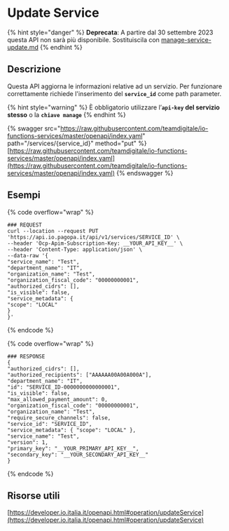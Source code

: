 # Update Service

{% hint style="danger" %}
**Deprecata**: A partire dal 30 settembre 2023 questa API non sarà più disponibile. Sostituiscila con [manage-service-update.md](manage-service-update.md "mention")
{% endhint %}

## Descrizione

Questa API aggiorna le informazioni relative ad un servizio. Per funzionare correttamente richiede l'inserimento del **`service_id`** come path parameter.

{% hint style="warning" %}
È obbligatorio utilizzare l’**`api-key` del servizio stesso** o la **`chiave manage`**
{% endhint %}

{% swagger src="https://raw.githubusercontent.com/teamdigitale/io-functions-services/master/openapi/index.yaml" path="/services/{service_id}" method="put" %}
[https://raw.githubusercontent.com/teamdigitale/io-functions-services/master/openapi/index.yaml](https://raw.githubusercontent.com/teamdigitale/io-functions-services/master/openapi/index.yaml)
{% endswagger %}

## Esempi

{% code overflow="wrap" %}
```shell
### REQUEST
curl --location --request PUT 'https://api.io.pagopa.it/api/v1/services/SERVICE_ID' \
--header 'Ocp-Apim-Subscription-Key: __YOUR_API_KEY__' \
--header 'Content-Type: application/json' \
--data-raw '{
"service_name": "Test",
"department_name": "IT",
"organization_name": "Test",
"organization_fiscal_code": "00000000001",
"authorized_cidrs": [],
"is_visible": false,
"service_metadata": {
"scope": "LOCAL"
}
}'

```
{% endcode %}

{% code overflow="wrap" %}
```shell
### RESPONSE
{
"authorized_cidrs": [],
"authorized_recipients": ["AAAAAA00A00A000A"],
"department_name": "IT",
"id": "SERVICE_ID-0000000000000001",
"is_visible": false,
"max_allowed_payment_amount": 0,
"organization_fiscal_code": "00000000001",
"organization_name": "Test",
"require_secure_channels": false,
"service_id": "SERVICE_ID",
"service_metadata": { "scope": "LOCAL" },
"service_name": "Test",
"version": 1,
"primary_key": "__YOUR_PRIMARY_API_KEY__",
"secondary_key": "__YOUR_SECONDARY_API_KEY__"
}
```
{% endcode %}

## Risorse utili

[https://developer.io.italia.it/openapi.html#operation/updateService](https://developer.io.italia.it/openapi.html#operation/updateService)
